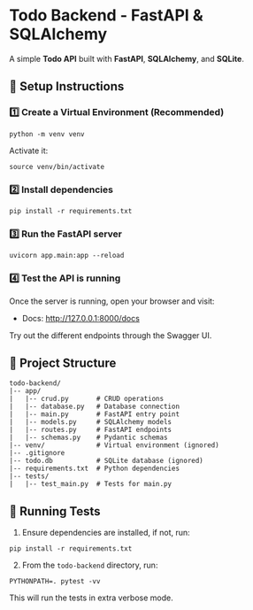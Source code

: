 # Todo Backend - FastAPI & SQLAlchemy

A simple **Todo API** built with **FastAPI**, **SQLAlchemy**, and **SQLite**.

## 📌 Setup Instructions

### 1️⃣ Create a Virtual Environment (Recommended)

```
python -m venv venv
```

Activate it:

```
source venv/bin/activate
```

### 2️⃣ Install dependencies

```
pip install -r requirements.txt
```

### 3️⃣ Run the FastAPI server

```
uvicorn app.main:app --reload
```

### 4️⃣ Test the API is running

Once the server is running, open your browser and visit:
- Docs: http://127.0.0.1:8000/docs

Try out the different endpoints through the Swagger UI.

## 🏢 Project Structure

```
todo-backend/
|-- app/
|   |-- crud.py       # CRUD operations
|   |-- database.py   # Database connection
|   |-- main.py       # FastAPI entry point
|   |-- models.py     # SQLAlchemy models
|   |-- routes.py     # FastAPI endpoints
|   |-- schemas.py    # Pydantic schemas
|-- venv/             # Virtual environment (ignored)
|-- .gitignore
|-- todo.db           # SQLite database (ignored)
|-- requirements.txt  # Python dependencies  
|-- tests/
|   |-- test_main.py  # Tests for main.py
```

## 🧪 Running Tests

1. Ensure dependencies are installed, if not, run:

```
pip install -r requirements.txt
```

2. From the `todo-backend` directory, run:

```
PYTHONPATH=. pytest -vv
```

This will run the tests in extra verbose mode.